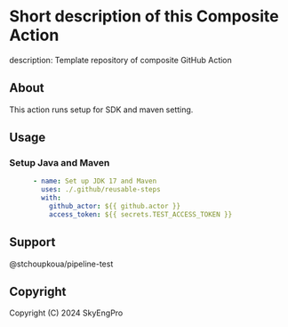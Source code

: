 # Short description of this Composite Action
description: Template repository of composite GitHub Action

## About

This action runs setup for SDK and maven setting.

## Usage

### Setup Java and Maven

```yml
      - name: Set up JDK 17 and Maven
        uses: ./.github/reusable-steps
        with:
          github_actor: ${{ github.actor }}
          access_token: ${{ secrets.TEST_ACCESS_TOKEN }}
```

## Support

@stchoupkoua/pipeline-test

## Copyright

Copyright (C) 2024 SkyEngPro
